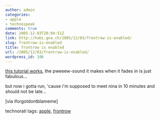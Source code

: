 ```yaml
---
author: admin
categories:
- apple
- technospeak
comments: true
date: 2005-12-03T20:04:51Z
link: http://habi.gna.ch/2005/12/03/frontrow-is-enabled/
slug: frontrow-is-enabled
title: frontrow is enabled
url: /2005/12/03/frontrow-is-enabled/
wordpress_id: 106
---
```


[this tutorial works](http://www.andrewescobar.com/archive/2005/11/30/frontrow/), the pweeew-sound it makes when it fades in is just fabulous...



but now i gotta run, 'cause i'm supposed to meet nina in 10 minutes and should not be late...



[via iforgotdontblameme]





technorati tags: [apple](http://www.technorati.com/tag/apple), [frontrow](http://www.technorati.com/tag/frontrow)
